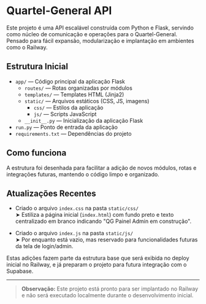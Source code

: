 # Quartel-General API

Este projeto é uma API escalável construída com Python e Flask, servindo como núcleo de comunicação e operações para o Quartel-General. Pensado para fácil expansão, modularização e implantação em ambientes como o Railway.

## Estrutura Inicial

- `app/` — Código principal da aplicação Flask
  - `routes/` — Rotas organizadas por módulos
  - `templates/` — Templates HTML (Jinja2)
  - `static/` — Arquivos estáticos (CSS, JS, imagens)
    - `css/` — Estilos da aplicação
    - `js/` — Scripts JavaScript
  - `__init__.py` — Inicialização da aplicação Flask
- `run.py` — Ponto de entrada da aplicação
- `requirements.txt` — Dependências do projeto

## Como funciona

A estrutura foi desenhada para facilitar a adição de novos módulos, rotas e integrações futuras, mantendo o código limpo e organizado.

## Atualizações Recentes

- Criado o arquivo `index.css` na pasta `static/css/`  
  ➤ Estiliza a página inicial (`index.html`) com fundo preto e texto centralizado em branco indicando "QG Painel Admin em construção".

- Criado o arquivo `index.js` na pasta `static/js/`  
  ➤ Por enquanto está vazio, mas reservado para funcionalidades futuras da tela de login/admin.

Estas adições fazem parte da estrutura base que será exibida no deploy inicial no Railway, e já preparam o projeto para futura integração com o Supabase.

---

> **Observação:** Este projeto está pronto para ser implantado no Railway e não será executado localmente durante o desenvolvimento inicial. 